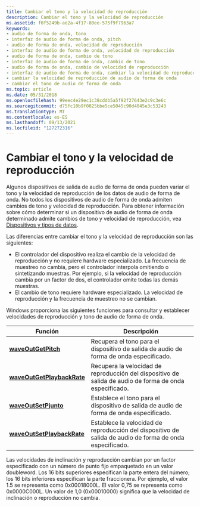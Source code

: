 ```yaml
---
title: Cambiar el tono y la velocidad de reproducción
description: Cambiar el tono y la velocidad de reproducción
ms.assetid: f0f5249b-ae2a-4f17-80ee-575f9f7963a7
keywords:
- audio de forma de onda, tono
- interfaz de audio de forma de onda, pitch
- audio de forma de onda, velocidad de reproducción
- interfaz de audio de forma de onda, velocidad de reproducción
- audio de forma de onda, cambio de tono
- interfaz de audio de forma de onda, cambio de tono
- audio de forma de onda, cambio de velocidad de reproducción
- interfaz de audio de forma de onda, cambiar la velocidad de reproducción
- cambiar la velocidad de reproducción de audio de forma de onda
- cambiar el tono de audio de forma de onda
ms.topic: article
ms.date: 05/31/2018
ms.openlocfilehash: 99eec4e29ec1c38cddb5a5f92f27643e2c9c3e6c
ms.sourcegitcommit: d75fc10b9f0825bbe5ce5045c90d4045e3c53243
ms.translationtype: MT
ms.contentlocale: es-ES
ms.lasthandoff: 09/13/2021
ms.locfileid: "127272316"
---
```

# <a name="changing-pitch-and-playback-rate"></a>Cambiar el tono y la velocidad de reproducción

Algunos dispositivos de salida de audio de forma de onda pueden variar el tono y la velocidad de reproducción de los datos de audio de forma de onda. No todos los dispositivos de audio de forma de onda admiten cambios de tono y velocidad de reproducción. Para obtener información sobre cómo determinar si un dispositivo de audio de forma de onda determinado admite cambios de tono y velocidad de reproducción, vea [Dispositivos y tipos de datos](devices-and-data-types.md).

Las diferencias entre cambiar el tono y la velocidad de reproducción son las siguientes:

-   El controlador del dispositivo realiza el cambio de la velocidad de reproducción y no requiere hardware especializado. La frecuencia de muestreo no cambia, pero el controlador interpola omitiendo o sintetizando muestras. Por ejemplo, si la velocidad de reproducción cambia por un factor de dos, el controlador omite todas las demás muestras.
-   El cambio de tono requiere hardware especializado. La velocidad de reproducción y la frecuencia de muestreo no se cambian.

Windows proporciona las siguientes funciones para consultar y establecer velocidades de reproducción y tono de audio de forma de onda.



| Función                                                 | Descripción                                                                 |
|----------------------------------------------------------|-----------------------------------------------------------------------------|
| [**waveOutGetPitch**](/windows/win32/api/mmeapi/nf-mmeapi-waveoutgetpitch)               | Recupera el tono para el dispositivo de salida de audio de forma de onda especificado.         |
| [**waveOutGetPlaybackRate**](/windows/win32/api/mmeapi/nf-mmeapi-waveoutgetplaybackrate) | Recupera la velocidad de reproducción del dispositivo de salida de audio de forma de onda especificado. |
| [**waveOutSetPjunto**](/windows/win32/api/mmeapi/nf-mmeapi-waveoutsetpitch)               | Establece el tono para el dispositivo de salida de audio de forma de onda especificado.              |
| [**waveOutSetPlaybackRate**](/windows/win32/api/mmeapi/nf-mmeapi-waveoutsetplaybackrate) | Establece la velocidad de reproducción del dispositivo de salida de audio de forma de onda especificado.      |



 

Las velocidades de inclinación y reproducción cambian por un factor especificado con un número de punto fijo empaquetado en un valor doubleword. Los 16 bits superiores especifican la parte entera del número; los 16 bits inferiores especifican la parte fraccionera. Por ejemplo, el valor 1.5 se representa como 0x00018000L. El valor 0,75 se representa como 0x0000C000L. Un valor de 1,0 (0x00010000) significa que la velocidad de inclinación o reproducción no cambia.

 

 